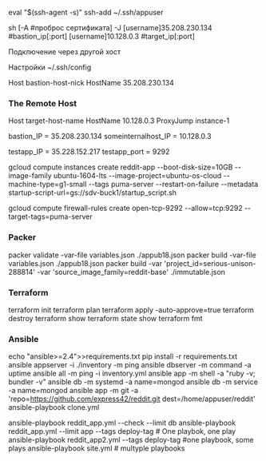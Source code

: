 eval "$(ssh-agent -s)"
ssh-add ~/.ssh/appuser

sh [-A #проброс сертификата] -J [username]35.208.230.134 #bastion_ip[:port] [username]10.128.0.3 #target_ip[:port]

Подключение через другой хост


Настройки ~/.ssh/config 

Host bastion-host-nick
  HostName 35.208.230.134

### The Remote Host
Host target-host-name
  HostName 10.128.0.3
  ProxyJump instance-1

bastion_IP = 35.208.230.134
someinternalhost_IP = 10.128.0.3


testapp_IP = 35.228.152.217
testapp_port = 9292


gcloud compute instances create reddit-app --boot-disk-size=10GB --image-family ubuntu-1604-lts --image-project=ubuntu-os-cloud --machine-type=g1-small --tags puma-server --restart-on-failure --metadata startup-script-url=gs://sdv-buck1/startup_script.sh

gcloud compute firewall-rules create open-tcp-9292 --allow=tcp:9292 --target-tags=puma-server


### Packer
packer validate -var-file variables.json ./appub18.json
packer build -var-file variables.json ./appub18.json
packer build -var 'project_id=serious-unison-288814' -var 'source_image_family=reddit-base' ./immutable.json


### Terraform
terraform init
terraform plan
terraform apply -auto-approve=true
terraform destroy
terraform show
terraform state show
terraform fmt

### Ansible
echo "ansible>=2.4">>requirements.txt
pip install -r requirements.txt
ansible appserver -i ./inventory -m ping
ansible dbserver -m command -a uptime
ansible all -m ping -i inventory.yml
ansible app -m shell -a "ruby -v; bundler -v"
ansible db -m systemd -a name=mongod
ansible db -m service -a name=mongod
ansible app -m git -a 'repo=https://github.com/express42/reddit.git dest=/home/appuser/reddit'
ansible-playbook clone.yml

ansible-playbook reddit_app.yml --check --limit db
ansible-playbook reddit_app.yml --limit app --tags deploy-tag # One playbok, one play
ansible-playbook reddit_app2.yml --tags deploy-tag #one playbook, some plays
ansible-playbook site.yml # multyple playbooks